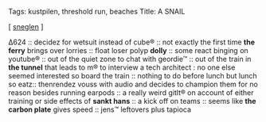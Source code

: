 Tags: kustpilen, threshold run, beaches
Title: A SNAIL
  
[ [sneglen](https://maps.app.goo.gl/fD1D744sAYCcLWbC6) ]

Δ624 :: decidez for wetsuit instead of cube® :: not exactly the first time **the ferry** brings over lorries :: float loser polyp **dolly** :: some react binging on youtube® :: out of the quiet zone to chat with geordie™ :: out of the train in **the tunnel** that leads to m® to interview a tech architect : no one else seemed interested so board the train :: nothing to do before lunch but lunch so eatz:: thenrendez vouss with audio and decides to champion them for no reason besides running earpods :: a really weird gitlt® on account of either training or side effects of **sankt hans** :: a kick off on teams :: seems like **the carbon plate** gives speed :: jens™ leftovers plus tapioca  
